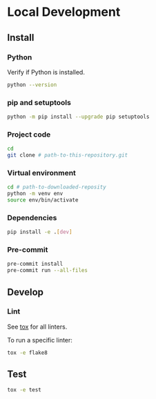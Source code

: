 # Local Development
## Install
### Python
Verify if Python is installed.
```sh
python --version
```

### pip and setuptools
```sh
python -m pip install --upgrade pip setuptools
```

### Project code
```sh
cd
git clone # path-to-this-repository.git
```

### Virtual environment
```sh
cd # path-to-downloaded-reposity
python -m venv env
source env/bin/activate
```

### Dependencies
```sh
pip install -e .[dev]
```

### Pre-commit
```sh
pre-commit install
pre-commit run --all-files
```

## Develop
### Lint
See [tox](pyproject.toml) for all linters.

To run a specific linter:
```sh
tox -e flake8
```

## Test
```sh
tox -e test
```
